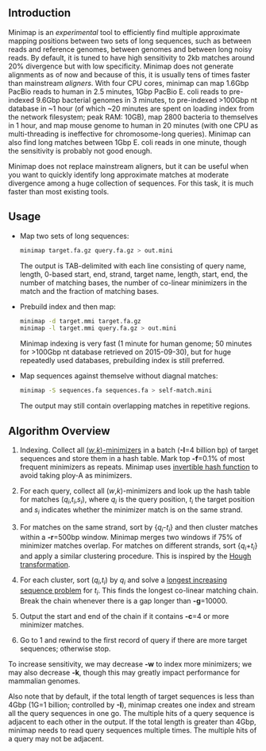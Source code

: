 ## Introduction

Minimap is an *experimental* tool to efficiently find multiple approximate
mapping positions between two sets of long sequences, such as between reads and
reference genomes, between genomes and between long noisy reads. By default, it
is tuned to have high sensitivity to 2kb matches around 20% divergence but with
low specificity. Minimap does not generate alignments as of now and because of
this, it is usually tens of times faster than mainstream *aligners*. With four
CPU cores, minimap can map 1.6Gbp PacBio reads to human in 2.5 minutes, 1Gbp
PacBio E. coli reads to pre-indexed 9.6Gbp bacterial genomes in 3 minutes, to
pre-indexed >100Gbp nt database in ~1 hour (of which ~20 minutes are spent on
loading index from the network filesystem; peak RAM: 10GB), map 2800 bacteria
to themselves in 1 hour, and map mouse genome to human in 20 minutes (with one
CPU as multi-threading is ineffective for chromosome-long queries). Minimap can
also find long matches between 1Gbp E.  coli reads in one minute, though the
sensitivity is probably not good enough.

Minimap does not replace mainstream aligners, but it can be useful when you
want to quickly identify long approximate matches at moderate divergence among
a huge collection of sequences. For this task, it is much faster than most
existing tools.

## Usage

* Map two sets of long sequences:
  ```sh
  minimap target.fa.gz query.fa.gz > out.mini
  ```
  The output is TAB-delimited with each line consisting of query name, length,
  0-based start, end, strand, target name, length, start, end, the number of
  matching bases, the number of co-linear minimizers in the match and the
  fraction of matching bases.

* Prebuild index and then map:
  ```sh
  minimap -d target.mmi target.fa.gz
  minimap -l target.mmi query.fa.gz > out.mini
  ```
  Minimap indexing is very fast (1 minute for human genome; 50 minutes for >100Gbp
  nt database retrieved on 2015-09-30), but for huge
  repeatedly used databases, prebuilding index is still preferred.

* Map sequences against themselve without diagnal matches:
  ```sh
  minimap -S sequences.fa sequences.fa > self-match.mini
  ```
  The output may still contain overlapping matches in repetitive regions.

## Algorithm Overview

1. Indexing. Collect all [(*w*,*k*)-minimizers][mini] in a batch (**-I**=4
   billion bp) of target sequences and store them in a hash table. Mark top
   **-f**=0.1% of most frequent minimizers as repeats. Minimap
   uses [invertible hash function][invhash] to avoid taking ploy-A as
   minimizers.

2. For each query, collect all (*w*,*k*)-minimizers and look up the hash table for
   matches (*q<sub>i</sub>*,*t<sub>i</sub>*,*s<sub>i</sub>*), where
   *q<sub>i</sub>* is the query position, *t<sub>i</sub>* the target position
   and *s<sub>i</sub>* indicates whether the minimizer match is on the same
   strand.

3. For matches on the same strand, sort by {*q<sub>i</sub>*-*t<sub>i</sub>*}
   and then cluster matches within a **-r**=500bp window. Minimap merges
   two windows if 75% of minimizer matches overlap. For matches on different
   strands, sort {*q<sub>i</sub>*+*t<sub>i</sub>*} and apply a similar
   clustering procedure. This is inspired by the [Hough transformation][hough].

4. For each cluster, sort (*q<sub>i</sub>*,*t<sub>i</sub>*) by *q<sub>i</sub>*
   and solve a [longest increasing sequence problem][lis] for *t<sub>i</sub>*. This
   finds the longest co-linear matching chain. Break the chain whenever there
   is a gap longer than **-g**=10000.

5. Output the start and end of the chain if it contains **-c**=4 or more
   minimizer matches.

6. Go to 1 and rewind to the first record of query if there are more target
   sequences; otherwise stop.

To increase sensitivity, we may decrease **-w** to index more minimizers;
we may also decrease **-k**, though this may greatly impact performance for
mammalian genomes.

Also note that by default, if the total length of target sequences is less than
4Gbp (1G=1 billion; controlled by **-I**), minimap creates one index and stream
all the query sequences in one go. The multiple hits of a query sequence is
adjacent to each other in the output. If the total length is greater than
4Gbp, minimap needs to read query sequences multiple times. The multiple hits
of a query may not be adjacent.

[mini]: http://bioinformatics.oxfordjournals.org/content/20/18/3363.abstract
[lis]: https://en.wikipedia.org/wiki/Longest_increasing_subsequence
[hough]: https://en.wikipedia.org/wiki/Hough_transform
[invhash]: https://gist.github.com/lh3/974ced188be2f90422cc
